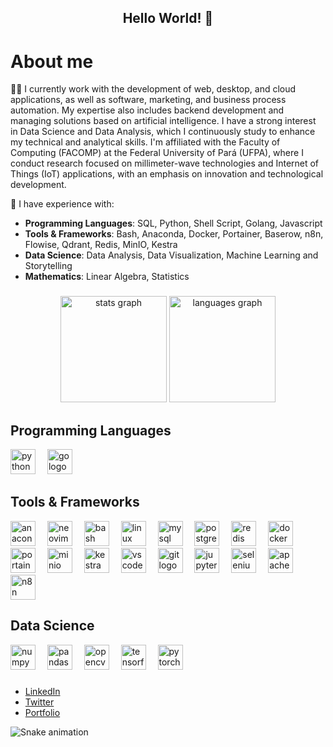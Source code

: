 <div align="center">
  <h2>Hello World! 👋</h2>
</div>

# About me
🧑‍💻 I currently work with the development of web, desktop, and cloud applications, as well as software, marketing, and business process automation. My expertise also includes backend development and managing solutions based on artificial intelligence. I have a strong interest in Data Science and Data Analysis, which I continuously study to enhance my technical and analytical skills.
I'm affiliated with the Faculty of Computing (FACOMP) at the Federal University of Pará (UFPA), where I conduct research focused on millimeter-wave technologies and Internet of Things (IoT) applications, with an emphasis on innovation and technological development.

💬  I have experience with:

- **Programming Languages**: SQL, Python, Shell Script, Golang, Javascript
- **Tools & Frameworks**: Bash, Anaconda, Docker, Portainer, Baserow, n8n, Flowise, Qdrant, Redis, MinIO, Kestra
- **Data Science**: Data Analysis, Data Visualization, Machine Learning and Storytelling
- **Mathematics**: Linear Algebra, Statistics

###

<div align="center">
  <img src="https://github-readme-stats.vercel.app/api?username=r0bertgabriel&hide_title=false&hide_rank=false&show_icons=true&include_all_commits=true&count_private=true&disable_animations=false&theme=dracula&locale=en&hide_border=false" height="170" alt="stats graph"  />
  <img src="https://github-readme-stats.vercel.app/api/top-langs?username=r0bertgabriel&locale=en&hide_title=false&layout=compact&card_width=320&langs_count=5&theme=dracula&hide_border=false" height="170" alt="languages graph"  />
</div>

## Programming Languages
<div align="left">
  <img src="https://cdn.jsdelivr.net/gh/devicons/devicon/icons/python/python-original.svg" height="40" alt="python logo"  />
  <img width="11" />
  <img src="https://cdn.jsdelivr.net/gh/devicons/devicon/icons/go/go-original.svg" height="40" alt="go logo"  />
</div>

###

## Tools & Frameworks
<div align="left">
  <img src="https://cdn.jsdelivr.net/gh/devicons/devicon/icons/anaconda/anaconda-original.svg" height="40" alt="anaconda logo"  />
  <img width="11" />
  <img src="https://cdn.simpleicons.org/neovim/57A143" height="40" alt="neovim logo"  />
  <img width="11" />
  <img src="https://cdn.simpleicons.org/gnubash/4EAA25" height="40" alt="bash logo"  />
  <img width="11" />
  <img src="https://cdn.jsdelivr.net/gh/devicons/devicon/icons/linux/linux-original.svg" height="40" alt="linux logo"  />
  <img width="11" />
  <img src="https://cdn.jsdelivr.net/gh/devicons/devicon/icons/mysql/mysql-original.svg" height="40" alt="mysql logo"  />
  <img width="11" />
  <img src="https://cdn.jsdelivr.net/gh/devicons/devicon/icons/postgresql/postgresql-original.svg" height="40" alt="postgresql logo"  />
  <img width="11" />
  <img src="https://cdn.simpleicons.org/redis/DC382D" height="40" alt="redis logo" />
  <img width="11" />
  <img src="https://cdn.simpleicons.org/docker/2496ED" height="40" alt="docker logo"  />
  <img width="11" />
  <img src="https://cdn.simpleicons.org/portainer/13BEF9" height="40" alt="portainer logo" />
  <img width="11" />
  <img src="https://cdn.simpleicons.org/minio/C82B37" height="40" alt="minio logo" />
  <img width="11" />
  <img src="https://cdn.simpleicons.org/kestra/3E68FF" height="40" alt="kestra logo" />
  <img width="11" />
  <img src="https://cdn.jsdelivr.net/gh/devicons/devicon/icons/vscode/vscode-original.svg" height="40" alt="vscode logo"  />
  <img width="11" />
  <img src="https://cdn.simpleicons.org/git/F05032" height="40" alt="git logo"  />
  <img width="11" />
  <img src="https://cdn.simpleicons.org/jupyter/F37626" height="40" alt="jupyter logo"  />
  <img width="11" />
  <img src="https://cdn.jsdelivr.net/gh/devicons/devicon/icons/selenium/selenium-original.svg" height="40" alt="selenium logo"  />
  <img width="11" />
  <img src="https://cdn.simpleicons.org/apache/D22128" height="40" alt="apache logo"  />
  <img width="11" />
  <img src="https://cdn.simpleicons.org/n8n/EF6C00" height="40" alt="n8n logo" />
</div>

###

## Data Science
<div align="left">
  <img src="https://cdn.jsdelivr.net/gh/devicons/devicon/icons/numpy/numpy-original.svg" height="40" alt="numpy logo"  />
  <img width="11" />
  <img src="https://cdn.jsdelivr.net/gh/devicons/devicon/icons/pandas/pandas-original.svg" height="40" alt="pandas logo"  />
  <img width="11" />
  <img src="https://cdn.simpleicons.org/opencv/5C3EE8" height="40" alt="opencv logo"  />
  <img width="11" />
  <img src="https://cdn.simpleicons.org/tensorflow/FF6F00" height="40" alt="tensorflow logo"  />
  <img width="11" />
  <img src="https://cdn.simpleicons.org/pytorch/EE4C2C" height="40" alt="pytorch logo"  />
</div>

###

- [LinkedIn](https://www.linkedin.com/in/your-linkedin)
- [Twitter](https://twitter.com/your-twitter)
- [Portfolio](https://your-portfolio.com)

<img src="https://raw.githubusercontent.com/r0bertds/r0bertds/output/snake.svg" alt="Snake animation" />
